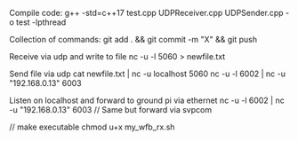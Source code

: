 Compile code:
g++ -std=c++17 test.cpp UDPReceiver.cpp UDPSender.cpp -o test -lpthread

Collection of commands:
git add . && git commit -m "X" && git push

Receive via udp and write to file
nc -u -l 5060 > newfile.txt

Send file via udp
cat newfile.txt | nc -u localhost 5060
nc -u -l 6002 | nc -u "192.168.0.13" 6003

Listen on localhost and forward to ground pi via ethernet
nc -u -l 6002 | nc -u "192.168.0.13" 6003
//
Same but forward via svpcom

// make executable
chmod u+x my_wfb_rx.sh



